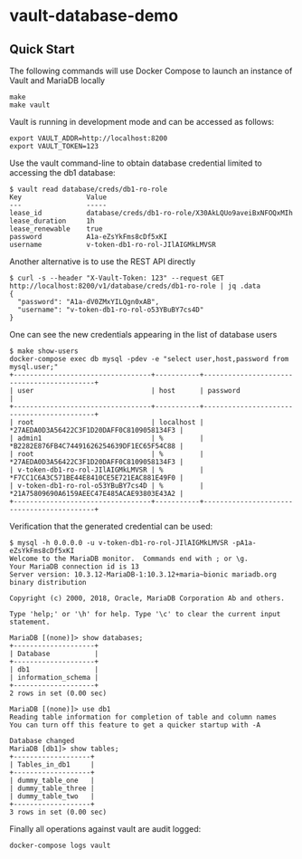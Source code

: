 # vault-database-demo

## Quick Start

The following commands will use Docker Compose to launch an instance of Vault and MariaDB locally

```
make
make vault
```

Vault is running in development mode and can be accessed as follows:

```
export VAULT_ADDR=http://localhost:8200
export VAULT_TOKEN=123
```

Use the vault command-line to obtain database credential limited to accessing the db1 database:

```
$ vault read database/creds/db1-ro-role
Key                Value
---                -----
lease_id           database/creds/db1-ro-role/X30AkLQUo9aveiBxNFOQxMIh
lease_duration     1h
lease_renewable    true
password           A1a-eZsYkFms8cDf5xKI
username           v-token-db1-ro-rol-JIlAIGMkLMVSR
```

Another alternative is to use the REST API directly

```
$ curl -s --header "X-Vault-Token: 123" --request GET http://localhost:8200/v1/database/creds/db1-ro-role | jq .data
{
  "password": "A1a-dV0ZMxYILQgn0xAB",
  "username": "v-token-db1-ro-rol-o53YBuBY7cs4D"
}
```

One can see the new credentials appearing in the list of database users

```
$ make show-users
docker-compose exec db mysql -pdev -e "select user,host,password from mysql.user;"
+----------------------------------+-----------+-------------------------------------------+
| user                             | host      | password                                  |
+----------------------------------+-----------+-------------------------------------------+
| root                             | localhost | *27AEDA0D3A56422C3F1D20DAFF0C8109058134F3 |
| admin1                           | %         | *B2282E876FB4C74491626254639DF1EC65F54C88 |
| root                             | %         | *27AEDA0D3A56422C3F1D20DAFF0C8109058134F3 |
| v-token-db1-ro-rol-JIlAIGMkLMVSR | %         | *F7CC1C6A3C571BE44E8410CE5E721EAC881E49F0 |
| v-token-db1-ro-rol-o53YBuBY7cs4D | %         | *21A75809690A6159AEEC47E485ACAE93803E43A2 |
+----------------------------------+-----------+-------------------------------------------+
```

Verification that the generated credential can be used:

```
$ mysql -h 0.0.0.0 -u v-token-db1-ro-rol-JIlAIGMkLMVSR -pA1a-eZsYkFms8cDf5xKI 
Welcome to the MariaDB monitor.  Commands end with ; or \g.
Your MariaDB connection id is 13
Server version: 10.3.12-MariaDB-1:10.3.12+maria~bionic mariadb.org binary distribution

Copyright (c) 2000, 2018, Oracle, MariaDB Corporation Ab and others.

Type 'help;' or '\h' for help. Type '\c' to clear the current input statement.

MariaDB [(none)]> show databases;
+--------------------+
| Database           |
+--------------------+
| db1                |
| information_schema |
+--------------------+
2 rows in set (0.00 sec)

MariaDB [(none)]> use db1
Reading table information for completion of table and column names
You can turn off this feature to get a quicker startup with -A

Database changed
MariaDB [db1]> show tables;
+-------------------+
| Tables_in_db1     |
+-------------------+
| dummy_table_one   |
| dummy_table_three |
| dummy_table_two   |
+-------------------+
3 rows in set (0.00 sec)
```

Finally all operations against vault are audit logged:

```
docker-compose logs vault
```
